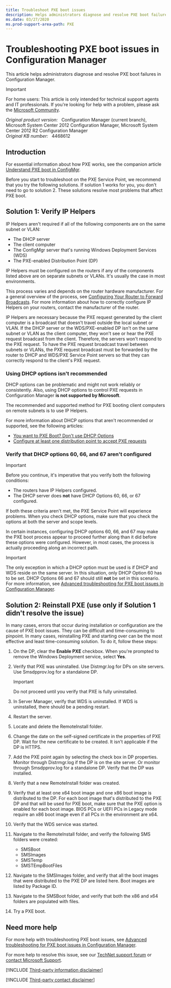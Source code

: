 ```yaml
---
title: Troubleshoot PXE boot issues
description: Helps administrators diagnose and resolve PXE boot failures in Configuration Manager.
ms.date: 03/27/2020
ms.prod-support-area-path: PXE
---
```

# Troubleshooting PXE boot issues in Configuration Manager

This article helps administrators diagnose and resolve PXE boot failures in Configuration Manager.

> [!IMPORTANT]
> For home users: This article is only intended for technical support agents and IT professionals. If you're looking for help with a problem, please ask the [Microsoft Community](https://answers.microsoft.com/).

_Original product version:_ &nbsp; Configuration Manager (current branch), Microsoft System Center 2012 Configuration Manager, Microsoft System Center 2012 R2 Configuration Manager  
_Original KB number:_ &nbsp; 4468612

## Introduction

For essential information about how PXE works, see the companion article [Understand PXE boot in ConfigMgr](understand-pxe-boot.md).

Before you start to troubleshoot on the PXE Service Point, we recommend that you try the following solutions. If solution 1 works for you, you don't need to go to solution 2. These solutions resolve most problems that affect PXE boot.

## Solution 1: Verify IP Helpers

IP Helpers aren't required if all of the following components are on the same subnet or VLAN:

- The DHCP server
- The client computer
- The ConfigMgr server that's running Windows Deployment Services (WDS)
- The PXE-enabled Distribution Point (DP)

IP Helpers must be configured on the routers if any of the components listed above are on separate subnets or VLANs. It's usually the case in most environments.

This process varies and depends on the router hardware manufacturer. For a general overview of the process, see [Configuring Your Router to Forward Broadcasts](/previous-versions/windows/it-pro/windows-server-2008-R2-and-2008/cc732351(v=ws.10)#configuring-your-router-to-forward-broadcasts-recommended). For more information about how to correctly configure IP Helpers on your routers, contact the manufacturer of the router.

IP Helpers are necessary because the PXE request generated by the client computer is a broadcast that doesn't travel outside the local subnet or VLAN. If the DHCP server or the WDS/PXE-enabled DP isn't on the same subnet or VLAN as the client computer, they won't see or hear the PXE request broadcast from the client. Therefore, the servers won't respond to the PXE request. To have the PXE request broadcast travel between subnets or VLANs, the PXE request broadcast must be forwarded by the router to DHCP and WDS/PXE Service Point servers so that they can correctly respond to the client's PXE request.

### Using DHCP options isn't recommended

DHCP options can be problematic and might not work reliably or consistently. Also, using DHCP options to control PXE requests in Configuration Manager **is not supported by Microsoft**.

The recommended and supported method for PXE booting client computers on remote subnets is to use IP Helpers.

For more information about DHCP options that aren't recommended or supported, see the following articles:

- [You want to PXE Boot? Don't use DHCP Options](https://techcommunity.microsoft.com/t5/Configuration-Manager-Blog/You-want-to-PXE-Boot-Don-t-use-DHCP-Options/ba-p/275562)
- [Configure at least one distribution point to accept PXE requests](/configmgr/osd/deploy-use/use-pxe-to-deploy-windows-over-the-network#BKMK_Configure)

### Verify that DHCP options 60, 66, and 67 aren't configured

> [!IMPORTANT]
> Before you continue, it's imperative that you verify both the following conditions:
>
> - The routers have IP Helpers configured.
> - The DHCP server does **not** have DHCP Options 60, 66, or 67 configured.

If both these criteria aren't met, the PXE Service Point will experience problems. When you check DHCP options, make sure that you check the options at both the server and scope levels.

In certain instances, configuring DHCP options 60, 66, and 67 may make the PXE boot process appear to proceed further along than it did before these options were configured. However, in most cases, the process is actually proceeding along an incorrect path.

> [!IMPORTANT]
> The only exception in which a DHCP option must be used is if DHCP and WDS reside on the same server. In this situation, only DHCP Option 60 has to be set. DHCP Options 66 and 67 should still **not** be set in this scenario. For more information, see [Advanced troubleshooting for PXE boot issues in Configuration Manager](advanced-troubleshooting-pxe-boot.md).

## Solution 2: Reinstall PXE (use only if Solution 1 didn't resolve the issue)

In many cases, errors that occur during installation or configuration are the cause of PXE boot issues. They can be difficult and time-consuming to pinpoint. In many cases, reinstalling PXE and starting over can be the most effective and least time-consuming solution. To do it, follow these steps:

1. On the DP, clear the **Enable PXE** checkbox. When you're prompted to remove the Windows Deployment service, select **Yes**.
2. Verify that PXE was uninstalled. Use Distmgr.log for DPs on site servers. Use Smsdpprov.log for a standalone DP.

   > [!IMPORTANT]
   > Do not proceed until you verify that PXE is fully uninstalled.

3. In Server Manager, verify that WDS is uninstalled. If WDS is uninstalled, there should be a pending restart.
4. Restart the server.
5. Locate and delete the RemoteInstall folder.
6. Change the date on the self-signed certificate in the properties of PXE DP. Wait for the new certificate to be created. It isn't applicable if the DP is HTTPS.
7. Add the PXE point again by selecting the check box in DP properties. Monitor through Distrmgr.log if the DP is on the site server. Or monitor through Smsdpprov.log for a standalone DP. Verify that the DP was installed.
8. Verify that a new RemoteInstall folder was created.
9. Verify that at least one x64 boot image and one x86 boot image is distributed to the DP. For each boot image that's distributed to the PXE DP and that will be used for PXE boot, make sure that the PXE option is enabled for each boot image. BIOS PCs or UEFI PCs in Legacy mode require an x86 boot image even if all PCs in the environment are x64.
10. Verify that the WDS service was started.
11. Navigate to the RemoteInstall folder, and verify the following SMS folders were created:
    - SMSBoot
    - SMSImages
    - SMSTemp
    - SMSTEmpBootFiles
12. Navigate to the SMSImages folder, and verify that all the boot images that were distributed to the PXE DP are listed here. Boot images are listed by Package ID.
13. Navigate to the SMSBoot folder, and verify that both the x86 and x64 folders are populated with files.
14. Try a PXE boot.

## Need more help

For more help with troubleshooting PXE boot issues, see [Advanced troubleshooting for PXE boot issues in Configuration Manager](advanced-troubleshooting-pxe-boot.md).

For more help to resolve this issue, see our [TechNet support forum](https://social.technet.microsoft.com/Forums/home?forum=configmanagerosd&filter=alltypes&sort=lastpostdesc) or [contact Microsoft Support](https://support.microsoft.com/).

[!INCLUDE [Third-party information disclaimer](../../includes/third-party-disclaimer.md)]

[!INCLUDE [Third-party contact disclaimer](../../includes/third-party-contact-disclaimer.md)]
